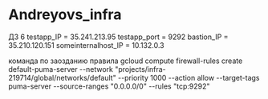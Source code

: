 # Andreyovs_infra
ДЗ 6
testapp_IP = 35.241.213.95
testapp_port = 9292
bastion_IP = 35.210.120.151
someinternalhost_IP = 10.132.0.3

команда по заозданию правила gcloud compute firewall-rules create default-puma-server --network "projects/infra-219714/global/networks/default" --priority 1000 --action allow --target-tags  puma-server --source-ranges "0.0.0.0/0" --rules "tcp:9292"


